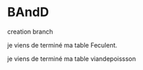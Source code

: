 # BAndD
creation branch

je viens de terminé ma table Feculent.

je viens de terminé ma table viandepoissson